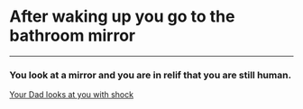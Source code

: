 # After waking up you go to the bathroom mirror
---

### You look at a mirror and you are in relif that you are still human.

[Your Dad looks at you with shock](shock.md)
